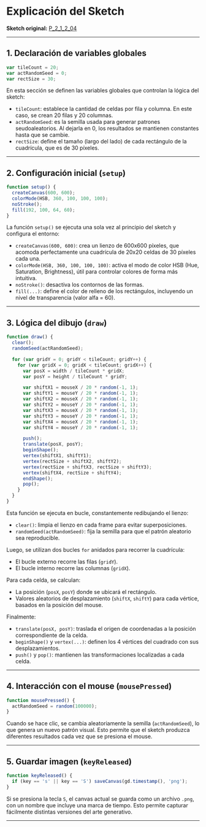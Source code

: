 # Explicación del Sketch

**Sketch original:** [P_2_1_2_04](http://www.generative-gestaltung.de/2/sketches/?01_P/P_2_1_2_04)

---

## 1. Declaración de variables globales

```javascript
var tileCount = 20;
var actRandomSeed = 0;
var rectSize = 30;
```

En esta sección se definen las variables globales que controlan la lógica del sketch:

- `tileCount`: establece la cantidad de celdas por fila y columna. En este caso, se crean 20 filas y 20 columnas.
- `actRandomSeed`: es la semilla usada para generar patrones seudoaleatorios. Al dejarla en 0, los resultados se mantienen constantes hasta que se cambie.
- `rectSize`: define el tamaño (largo del lado) de cada rectángulo de la cuadrícula, que es de 30 píxeles.

---

## 2. Configuración inicial (`setup`)

```javascript
function setup() {
  createCanvas(600, 600);
  colorMode(HSB, 360, 100, 100, 100);
  noStroke();
  fill(192, 100, 64, 60);
}
```

La función `setup()` se ejecuta una sola vez al principio del sketch y configura el entorno:

- `createCanvas(600, 600)`: crea un lienzo de 600x600 píxeles, que acomoda perfectamente una cuadrícula de 20x20 celdas de 30 píxeles cada una.
- `colorMode(HSB, 360, 100, 100, 100)`: activa el modo de color HSB (Hue, Saturation, Brightness), útil para controlar colores de forma más intuitiva.
- `noStroke()`: desactiva los contornos de las formas.
- `fill(...)`: define el color de relleno de los rectángulos, incluyendo un nivel de transparencia (valor alfa = 60).

---

## 3. Lógica del dibujo (`draw`)

```javascript
function draw() {
  clear();
  randomSeed(actRandomSeed);

  for (var gridY = 0; gridY < tileCount; gridY++) {
    for (var gridX = 0; gridX < tileCount; gridX++) {
      var posX = width / tileCount * gridX;
      var posY = height / tileCount * gridY;

      var shiftX1 = mouseX / 20 * random(-1, 1);
      var shiftY1 = mouseY / 20 * random(-1, 1);
      var shiftX2 = mouseX / 20 * random(-1, 1);
      var shiftY2 = mouseY / 20 * random(-1, 1);
      var shiftX3 = mouseX / 20 * random(-1, 1);
      var shiftY3 = mouseY / 20 * random(-1, 1);
      var shiftX4 = mouseX / 20 * random(-1, 1);
      var shiftY4 = mouseY / 20 * random(-1, 1);

      push();
      translate(posX, posY);
      beginShape();
      vertex(shiftX1, shiftY1);
      vertex(rectSize + shiftX2, shiftY2);
      vertex(rectSize + shiftX3, rectSize + shiftY3);
      vertex(shiftX4, rectSize + shiftY4);
      endShape();
      pop();
    }
  }
}
```

Esta función se ejecuta en bucle, constantemente redibujando el lienzo:

- `clear()`: limpia el lienzo en cada frame para evitar superposiciones.
- `randomSeed(actRandomSeed)`: fija la semilla para que el patrón aleatorio sea reproducible.

Luego, se utilizan dos bucles `for` anidados para recorrer la cuadrícula:
- El bucle externo recorre las filas (`gridY`).
- El bucle interno recorre las columnas (`gridX`).

Para cada celda, se calculan:
- La posición (`posX`, `posY`) donde se ubicará el rectángulo.
- Valores aleatorios de desplazamiento (`shiftX`, `shiftY`) para cada vértice, basados en la posición del mouse.

Finalmente:
- `translate(posX, posY)`: traslada el origen de coordenadas a la posición correspondiente de la celda.
- `beginShape()` y `vertex(...)`: definen los 4 vértices del cuadrado con sus desplazamientos.
- `push()` y `pop()`: mantienen las transformaciones localizadas a cada celda.

---

## 4. Interacción con el mouse (`mousePressed`)

```javascript
function mousePressed() {
  actRandomSeed = random(100000);
}
```

Cuando se hace clic, se cambia aleatoriamente la semilla (`actRandomSeed`), lo que genera un nuevo patrón visual. Esto permite que el sketch produzca diferentes resultados cada vez que se presiona el mouse.

---

## 5. Guardar imagen (`keyReleased`)

```javascript
function keyReleased() {
  if (key == 's' || key == 'S') saveCanvas(gd.timestamp(), 'png');
}
```

Si se presiona la tecla `S`, el canvas actual se guarda como un archivo `.png`, con un nombre que incluye una marca de tiempo. Esto permite capturar fácilmente distintas versiones del arte generativo.

---
